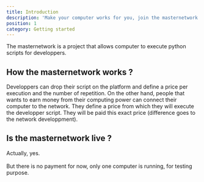 ```yaml
---
title: Introduction
description: 'Make your computer works for you, join the masternetwork to execute python scripts for the count of developpers.'
position: 1
category: Getting started
---
```


The masternetwork is a project that allows computer to execute python scripts for developpers. 

## How the masternetwork works ?
<p>
Developpers can drop their script on the platform and define a price per execution and the number of repetition. On the other hand, people that wants to earn money from their computing power can connect their computer to the network. They define a price from which they will execute the developper script. They will be paid this exact price (difference goes to the network developpment). 
</p>

## Is the masternetwork live ?
<p>
Actually, yes. <br><br>
But there is no payment for now, only one computer is running, for testing purpose.
</p>
<style>




